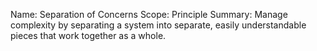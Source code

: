 Name:     Separation of Concerns
Scope:    Principle
Summary:  Manage complexity by separating a system into separate, easily
          understandable pieces that work together as a whole.

